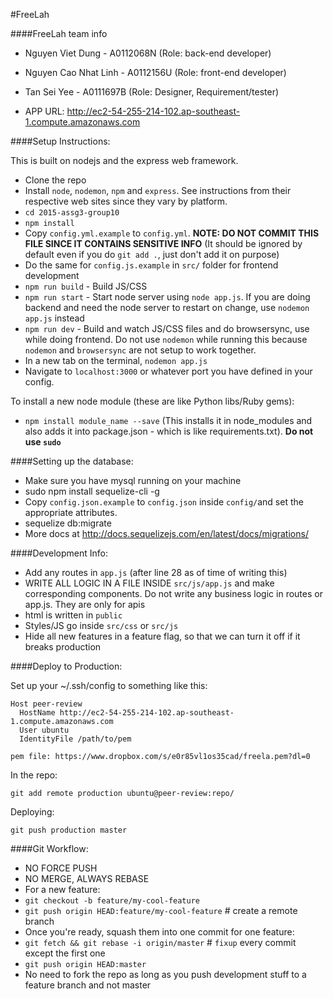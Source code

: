 #FreeLah

####FreeLah team info
- Nguyen Viet Dung - A0112068N (Role: back-end developer)
- Nguyen Cao Nhat Linh - A0112156U (Role: front-end developer)
- Tan Sei Yee - A0111697B (Role: Designer, Requirement/tester)

- APP URL: http://ec2-54-255-214-102.ap-southeast-1.compute.amazonaws.com

####Setup Instructions:

This is built on nodejs and the express web framework.

 - Clone the repo
 - Install `node`, `nodemon`, `npm` and `express`. See instructions from their respective web sites since they vary by platform.
 - `cd 2015-assg3-group10`
 - `npm install`
 - Copy `config.yml.example` to `config.yml`. **NOTE: DO NOT COMMIT THIS FILE SINCE IT CONTAINS SENSITIVE INFO** (It should be ignored by default even if you do `git add .`, just don't add it on purpose)
 - Do the same for `config.js.example` in `src/` folder for frontend development 
 - `npm run build` - Build JS/CSS
 - `npm run start` - Start node server using `node app.js`. If you are doing backend and need the node server to restart on change, use `nodemon app.js` instead
 - `npm run dev` - Build and watch JS/CSS files and do browsersync, use while doing frontend. Do not use `nodemon` while running this because `nodemon` and `browsersync` are not setup to work together.
 - In a new tab on the terminal, `nodemon app.js`
 - Navigate to `localhost:3000` or whatever port you have defined in your config.

To install a new node module (these are like Python libs/Ruby gems):

- `npm install module_name --save`  (This installs it in node_modules and also adds it into package.json - which is like requirements.txt). **Do not use `sudo`**

####Setting up the database:
- Make sure you have mysql running on your machine
- sudo npm install sequelize-cli -g
- Copy `config.json.example` to `config.json` inside `config/`and set the appropriate attributes.
- sequelize db:migrate
- More docs at http://docs.sequelizejs.com/en/latest/docs/migrations/

####Development Info:

 - Add any routes in `app.js` (after line 28 as of time of writing this)
 - WRITE ALL LOGIC IN A FILE INSIDE `src/js/app.js` and make corresponding components. Do not write any business logic in routes or app.js. They are only for apis
 - html is written in `public`
 - Styles/JS go inside `src/css` or `src/js`
 - Hide all new features in a feature flag, so that we can turn it off if it breaks production

####Deploy to Production:

Set up your ~/.ssh/config to something like this:

    Host peer-review
      HostName http://ec2-54-255-214-102.ap-southeast-1.compute.amazonaws.com
      User ubuntu
      IdentityFile /path/to/pem

    pem file: https://www.dropbox.com/s/e0r85vl1os35cad/freela.pem?dl=0
    
In the repo:

    git add remote production ubuntu@peer-review:repo/

Deploying:

    git push production master

####Git Workflow:

 - NO FORCE PUSH
 - NO MERGE, ALWAYS REBASE
 - For a new feature:
 - `git checkout -b feature/my-cool-feature`
 - `git push origin HEAD:feature/my-cool-feature` # create a remote branch
 - Once you're ready,  squash them into one commit for one feature:
 - `git fetch && git rebase -i origin/master` # `fixup` every commit except the first one
 - `git push origin HEAD:master`
 - No need to fork the repo as long as you push development stuff to a feature branch and not master